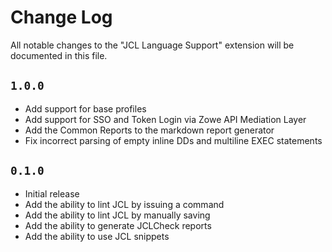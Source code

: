 # Change Log

All notable changes to the "JCL Language Support" extension will be documented in this file.

## `1.0.0`

- Add support for base profiles
- Add support for SSO and Token Login via Zowe API Mediation Layer
- Add the Common Reports to the markdown report generator
- Fix incorrect parsing of empty inline DDs and multiline EXEC statements

## `0.1.0`

- Initial release
- Add the ability to lint JCL by issuing a command
- Add the ability to lint JCL by manually saving
- Add the ability to generate JCLCheck reports
- Add the ability to use JCL snippets
